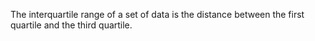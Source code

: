 The interquartile range of a set of data is the distance between the
first quartile and the third quartile.
